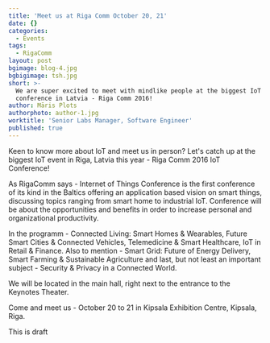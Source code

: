 ```yaml
---
title: 'Meet us at Riga Comm October 20, 21'
date: {}
categories:
  - Events
tags:
  - RigaComm
layout: post
bgimage: blog-4.jpg
bgbigimage: tsh.jpg
short: >-
  We are super excited to meet with mindlike people at the biggest IoT
  conference in Latvia - Riga Comm 2016!
author: Māris Plots
authorphoto: author-1.jpg
worktitle: 'Senior Labs Manager, Software Engineer'
published: true
---
```


Keen to know more about IoT and meet us in person? Let's catch up at the biggest IoT event in Riga, Latvia this year - Riga Comm 2016 IoT Conference!

As RigaComm says - Internet of Things Conference is the first conference of its kind in the Baltics offering an application based vision on smart things, discussing topics ranging from smart home to industrial IoT. Conference will be about the opportunities and benefits in order to increase personal and organizational productivity.

In the programm - Connected Living: Smart Homes & Wearables, Future Smart Cities & Connected Vehicles, Telemedicine & Smart Healthcare, IoT in Retail & Finance. Also to mention - Smart Grid: Future of Energy Delivery, Smart Farming & Sustainable Agriculture and last, but not least an important subject - Security & Privacy in a Connected World.

We will be located in the main hall, right next to the entrance to the Keynotes Theater.

Come and meet us - October 20 to 21 in Kipsala Exhibition Centre, Kipsala, Riga.

This is draft